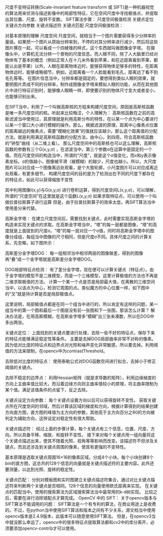 尺度不变特征转换(Scale-invariant feature transform 或 SIFT)是一种机器视觉的算法用来侦测与描述影像中的局部性特征，它在空间尺度中寻找极值点，并提取出其位置、尺度、旋转不变数。
SIFT算法步骤：
尺度空间极值检测
关键点定位
关键点方向参数
关键点描述符
关键点匹配
尺度空间极值检测：

对基本原理的理解
尺度空间
尺度空间，就相当于一个图片需要获得多少分辨率的量级。如果把一个图片从原始分辨率到，不停的对其分辨率进行减少，然后将这些图片摞在一起，可以看成一个四棱锥的样式，这个东西就叫做图像金字塔。
在摄像头中，计算机无法分辨一个景物的尺度信息。而人眼不同，除了人大脑里已经对物体有了基本的概念（例如正常人在十几米外看到苹果，和在近距离看到苹果，都能认出是苹果）以外，人眼在距离物体近时，能够获得物体足够多的特性，在距离物体远时，能够或略细节，例如，近距离看一个人脸能看到毛孔，距离远了看不到毛孔等等。
在图片信息当中，分辨率都是固定的，要想得到类似人眼的效果，就要把图片弄成不同的分辨率，制作成图像金字塔来模拟人眼的功能，从而在其他图片中进行特征识别时，能够像人眼睛一样，即使要识别的物体尺寸变大或者变小，也能够识别出来。


在SIFT当中，利用了一个叫做高斯核的方程来构建尺度空间，原因是高斯核函数是唯一多尺度空间的核。听起来比较晦涩，个人理解为：
高斯核函数在之前的高斯滤波当中使用过，其原理就是利用高斯分布的特性，在以某一个点为中心要进行以某一个窗口大小进行模糊的操作。那么，根据滤波的原理，距离中心像素点位置的距离越远的像素点，需要“模糊化效果”的值就应该越少。那么这个距离值的分配方法，就是利用满足高斯核函数的分配方法，由中心，到四周，符合高斯核函数的“钟型”曲线（从二维上看）。
那么尺度空间中的高斯核也可以这么理解，高斯核函数的参数有三个G(x,y,σ) ，在滤波当中，第三个参数σ在运算中是固定的一个值。而在尺度空间的构造当中，所谓的“尺度”，就是这个σ值变化，而x和y表示像素坐标。σ的值越小，图像被平滑（被模糊）的越少，尺度也越小。所以，大尺度图片可以对应成一个图像离远处观看，是个大致轮廓，小尺度图片可以对应成离近处观看，有更多细节。
构建尺度空间的目的是为了检测出在不同的尺度下都存在的特征点，如此可以获得缩放不变性

其中利用图像I(x,y)与G(x,y,σ) 进行卷积运算，得到尺度空间L(x,y,σ)，可以理解，所谓的“尺度空间”在这里就是这个函数L(x,y,σ)
如果求取特征点，可以使用一个叫做拉普拉斯算子进行运算
但是，由于拉普拉斯算子的效率太低，再SIFT算法当中使用差分来代替。

高斯金字塔：
在建立尺度空间后，需要找到关键点，此时需要实现高斯金字塔的构造来实现关键点的求取。在高斯金字塔当中，“塔”的每一层都是图像，“塔”的高度就是上面提到的尺度σ。“塔”的每一层对应一个σ值，同时将高斯金字塔中的图像分成组，每组当中图像的尺寸相同，但是尺度σ不同。具体尺度之间的计算关系，先忽略，如下图所示：


高斯差分金字塔DOG：
每一组相邻当中相邻两层的图像做差，得到的图像再“叠”成一个金字塔就是高斯差分金字塔DOG。

DOG局部特征点检测：
有了差分金字塔，现在便可以计算关键点（特征点）。由于金字塔的模型不是二维模型，而是一个三维模型，这里计算极值的方法也不再是二维求取极值的方法。
计算一个某一个点是否是局部最大值，在离散的三维空间当中，以该点为中心，检测它周围的点。类似魔方的中心位置一样，如下图中的“叉”就是待计算是否是局部极值点。

这里说明，局部极值点都是在同一个组当中进行的，所以肯定有这样的问题，某一组当中的第一个图和最后一个图层没有前一张图和下一张图，那该怎么计算？ 解决办法是，在用高斯模糊，在高斯金字塔多“模糊”出三张来凑数，所以在DOG中多出两张。

关键点定位：
上面找到的关键点要进行处理，去除一些不好的特征点，保存下来的特征点能够满足稳定性等条件。
主要是去掉DOG局部曲率非常不对称的像素。
因为低对比度的特征点和边界点对光照和噪声变化非常敏感，所以要去掉。利用阈值的方法来限制，在opencv中为contrastThreshold。

去除低对比度的特征点：
使用泰勒公式对DOG函数空间进行拟合，去掉小于修正阈值的关键点。

去除不稳定的边界点：
利用Hessian矩阵（就是求导数的矩阵），利用边缘梯度的方向上主曲率值比较大，而沿着边缘方向则主曲率值较小的原理，将主曲率限制为某个值。满足该值条件的点留下，反之去除。

关键点设定方向参数：
每个关键点设置方向以后可以获得旋转不变性。
获取关键点所在尺度空间的邻域，然后计算该区域的梯度和方向，根据计算得到的结果创建方向直方图，直方图的峰值为主方向的参数，其他高于主方向百分之80的方向被判定为辅助方向，这样设定对稳定性有很大帮助。

关键点描述符：
经过上面的步骤计算，每个关键点有三个信息，位置、尺度、方向。所以具备平移、缩放、和旋转不变性。
接下来对每个关键点用一组向量将这个关键点描述出来，使其不随着光照、视角等等影响而改变。该描述符不但涉及关键点，而且还涉及到关键点周围的像素，使其有更强的不变特性。

基本原理是选取关键点周围16×16的像素区域，分成4个小块，每个小块创建8个bin的直方图，这总共的128个信息的向量就是关键点描述符的主要内容。此外还要测量，以达到光照、旋转的稳定性。

关键点匹配：
分别对模板图和实时图建立关键点描述符集合，通过对比关键点描述符来判断两个关键点是否相同。128个信息的向量使用欧氏距离来实现。
在关键点的匹配当中，使用的搜索算法为区域搜索算法当中最常用的k-d树实现。
比较之后，需要在进行消除错配点才算完成。
OpenCV 中的 SIFT：
关于opencv版本与SIFT算法不能调用的问题：
SIFT算法是一个有专利的算法，在商业用途上是收费的。不过，在python当中使用SIFT算法和版本之间有不少关系，源文档当中使用opencv版本是2.4.9版本，此版本可以随意使用SIFT算法。
但是，在opencv3当中就没那么幸运了，opencv中的很多特征点提取算法都和cv2中的库分离开，必须要添加opencv-contrib才可以使用。

